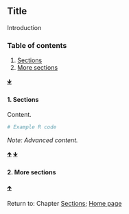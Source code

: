 ## Title

Introduction

<a name="TOC"></a>
### Table of contents
1. <a href="#S01">Sections</a>
2. <a href="#S02">More sections</a>

<a href="#END">&#129147;</a>

<a name="S01"></a>
#### 1. Sections

Content.

```R
# Example R code
```

*Note: Advanced content.*

<a href="#TOC">&#129145;</a> <a href="#END">&#129147;</a>

<a name="S02"></a>
#### 2. More sections

<a href="#TOC">&#129145;</a>

<a name="END"></a>
Return to:
Chapter
[Sections](C00_P002_Chapters.md);
[Home page](https://rettopnivek.github.io/R_training/)


